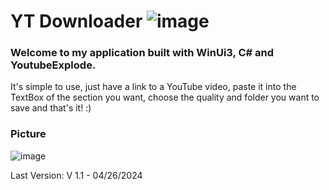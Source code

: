 # YT Downloader ![image](https://github.com/TXG0Fk3/YT-Downloader/assets/137466333/25068874-9936-4bd3-9e13-27b7027a9fbe)

### Welcome to my application built with WinUi3, C# and YoutubeExplode.

It's simple to use, just have a link to a YouTube video, paste it into the TextBox of the section you want, choose the quality and folder you want to save and that's it! :)



### Picture
![image](https://github.com/TXG0Fk3/YT-Downloader/assets/137466333/a0eaa01e-b441-40fe-80dc-4afffca93032)

Last Version: V 1.1 - 04/26/2024
